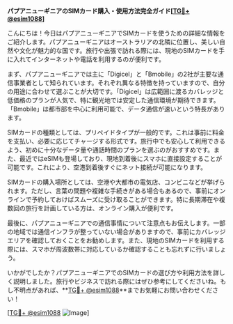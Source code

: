 **パプアニューギニアのSIMカード購入・使用方法完全ガイド[[TG💪+ @esim1088](https://t.me/s/esim1088)]**

こんにちは！今日はパプアニューギニアでSIMカードを使うための詳細な情報をご紹介します。パプアニューギニアはオーストラリアの北隣に位置し、美しい自然や文化が魅力的な国です。旅行や出張で訪れる際には、現地のSIMカードを手に入れてインターネットや電話を利用するのが便利です。

まず、パプアニューギニアでは主に「Digicel」と「Bmobile」の2社が主要な通信事業者として知られています。それぞれ異なる特徴を持っていますので、自分の用途に合わせて選ぶことが大切です。「Digicel」は広範囲に渡るカバレッジと低価格のプランが人気で、特に観光地では安定した通信環境が期待できます。「Bmobile」は都市部を中心に利用可能で、データ通信が速いという特長があります。

SIMカードの種類としては、プリペイドタイプが一般的です。これは事前に料金を支払い、必要に応じてチャージする形式です。旅行中でも安心して利用できるよう、初めに十分なデータ量や通話時間のプランを選ぶのがおすすめです。また、最近ではeSIMも登場しており、現地到着後にスマホに直接設定することが可能です。これにより、空港到着後すぐにネット接続が可能になります。

SIMカードの購入場所としては、空港や大都市の電気店、コンビニなどが挙げられます。ただし、言葉の問題や複雑な手続きがある場合もあるので、事前にオンラインで予約しておけばスムーズに受け取ることができます。特に長期滞在や複数回の旅行を計画している方は、オンライン購入が便利です。

最後に、パプアニューギニアでの通信事情について注意点もお伝えします。一部の地域では通信インフラが整っていない場合がありますので、事前にカバレッジエリアを確認しておくことをお勧めします。また、現地のSIMカードを利用する際には、スマホが周波数帯に対応しているか確認することも忘れずに行いましょう。

いかがでしたか？パプアニューギニアでのSIMカードの選び方や利用方法を詳しく説明しました。旅行やビジネスで訪れる際にはぜひ参考にしてくださいね。もし不明点があれば、**[TG💪+ @esim1088](https://t.me/s/esim1088)**までお気軽にお問い合わせください！

[[TG💪+ @esim1088](https://t.me/s/esim1088) ![Image](https://i.postimg.cc/Y0z9fWf4/image.png)]